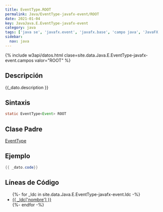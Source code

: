 ```yaml
---
title: EventType.ROOT
permalink: Java/EventType-javafx-event/ROOT
date: 2021-01-04
key: JavaJava.E.EventType-javafx-event
category: java
tags: ['java se', 'javafx.event', 'javafx.base', 'campo java', 'JavaFX 2.0']
sidebar: 
  nav: java
---
```


{% include w3api/datos.html clase=site.data.Java.E.EventType-javafx-event.campos valor="ROOT" %}

## Descripción
{{_dato.description }}

## Sintaxis
~~~java
static EventType<Event> ROOT
~~~

## Clase Padre
[EventType](/Java/EventType-javafx-event/)

## Ejemplo
~~~java
{{ _dato.code}}
~~~

## Líneas de Código
<ul>
{%- for _ldc in site.data.Java.E.EventType-javafx-event.ldc -%}
   <li>
       <a href="{{_ldc['url'] }}">{{ _ldc['nombre'] }}</a>
   </li>
{%- endfor -%}
</ul>

